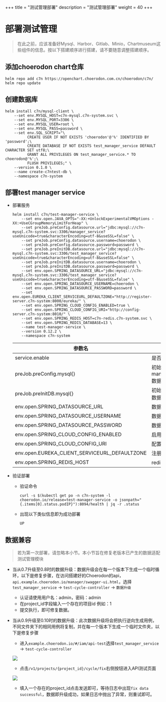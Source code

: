 +++
title = "测试管理部署"
description = "测试管理部署"
weight = 40
+++

# 部署测试管理

<blockquote class="warning">
在此之前，应该准备好Mysql、Harbor、Gitlab、Minio，Chartmuseum这些组件的信息。按以下搭建顺序进行搭建，请不要随意调整搭建顺序。
</blockquote>

## 添加choerodon chart仓库

```
helm repo add c7n https://openchart.choerodon.com.cn/choerodon/c7n/
helm repo update
```

## 创建数据库

```
helm install c7n/mysql-client \
    --set env.MYSQL_HOST=c7n-mysql.c7n-system.svc \
    --set env.MYSQL_PORT=3306 \
    --set env.MYSQL_USER=root \
    --set env.MYSQL_PASS=password \
    --set env.SQL_SCRIPT="\
          CREATE USER IF NOT EXISTS 'choerodon'@'%' IDENTIFIED BY 'password';\
          CREATE DATABASE IF NOT EXISTS test_manager_service DEFAULT CHARACTER SET utf8;\
          GRANT ALL PRIVILEGES ON test_manager_service.* TO choerodon@'%';\
          FLUSH PRIVILEGES;" \
    --version 0.1.0 \
    --name create-c7ntest-db \
    --namespace c7n-system
```

## 部署test manager service

- 部署服务

    ``` 
    helm install c7n/test-manager-service \
        --set env.open.JAVA_OPTS="-XX:+UnlockExperimentalVMOptions -XX:+UseCGroupMemoryLimitForHeap" \
        --set preJob.preConfig.datasource.url="jdbc:mysql://c7n-mysql.c7n-system.svc:3306/manager_service?useUnicode=true&characterEncoding=utf-8&useSSL=false" \
        --set preJob.preConfig.datasource.username=choerodon \
        --set preJob.preConfig.datasource.password=password \
        --set preJob.preInitDB.datasource.url="jdbc:mysql://c7n-mysql.c7n-system.svc:3306/test_manager_service?useUnicode=true&characterEncoding=utf-8&useSSL=false" \
        --set preJob.preInitDB.datasource.username=choerodon \
        --set preJob.preInitDB.datasource.password=password \
        --set env.open.SPRING_DATASOURCE_URL="jdbc:mysql://c7n-mysql.c7n-system.svc:3306/test_manager_service?useUnicode=true&characterEncoding=utf-8&useSSL=false" \
        --set env.open.SPRING_DATASOURCE_USERNAME=choerodon \
        --set env.open.SPRING_DATASOURCE_PASSWORD=password \
        --set env.open.EUREKA_CLIENT_SERVICEURL_DEFAULTZONE="http://register-server.c7n-system:8000/eureka/" \
        --set env.open.SPRING_CLOUD_CONFIG_ENABLED=true \
        --set env.open.SPRING_CLOUD_CONFIG_URI="http://config-server.c7n-system:8010/" \
        --set env.open.SPRING_REDIS_HOST=c7n-redis.c7n-system.svc \
        --set env.open.SPRING_REDIS_DATABASE=13 \
        --name test-manager-service \
        --version 0.12.2 \
        --namespace c7n-system
    ```
    参数名 | 含义 
    --- |  --- 
    service.enable|是否创建service
    preJob.preConfig.mysql{}|初始化配置所需manager_service数据库信息
    preJob.preInitDB.mysql{}|初始化数据库所需数据库信息
    env.open.SPRING_DATASOURCE_URL|数据库链接地址
    env.open.SPRING_DATASOURCE_USERNAME|数据库用户名
    env.open.SPRING_DATASOURCE_PASSWORD|数据库密码
    env.open.SPRING_CLOUD_CONFIG_ENABLED|启用配置中心
    env.open.SPRING_CLOUD_CONFIG_URI|配置中心地址
    env.open.EUREKA_CLIENT_SERVICEURL_DEFAULTZONE|注册服务地址
    env.open.SPRING_REDIS_HOST|redis 链接地址

- 验证部署
    - 验证命令

        ```
        curl -s $(kubectl get po -n c7n-system -l choerodon.io/release=test-manager-service -o jsonpath="{.items[0].status.podIP}"):8094/health | jq -r .status
        ```
    - 出现以下类似信息即为成功部署
        ```
        UP
        ```

## 数据兼容

<blockquote class="note">
若为第一次部署，请忽略本小节。本小节旨在修复老版本已产生的数据适配测试管理模块
</blockquote>

- 当从0.7升级至0.8时的数据升级：数据升级会在每一个版本下生成一个临时循环，以下是修复步骤，在访问搭建好的Choerodon的api，`api.example.choerodon.io/manager/swagger-ui.html`，选择`test_manager_service` -> `test-cycle-controller` -> `数据升级`
  - 认证请使用用户名：admin，密码：admin
  - 在project_id字段输入一个存在的项目id 例如：1
  - 提交执行，即可修复数据。

- 当从0.9升级至0.10时的数据升级：此次数据升级将会把执行逆向生成用例，不同文件夹下的相同用例将复制，并在每一个版本下生成一个临时文件夹，以下是修复步骤
  - 进入`example.choerodon.io/#/iam/api-test`选择`test_manager_service` -> `test-cycle-controller` 
  
  ![](/img/docs/installation-configuration/parts/data_fix1.png)

  - 点击`/v1/projects/{project_id}/cycle/fix`右侧按钮进入API测试页面

  ![](/img/docs/installation-configuration/parts/data_fix2.png)

  - 填入一个存在的project_id点击发送即可，等待日志中出现`fix data successful`，数据即升级成功，如果日志中抛出了异常，则重试即可。
